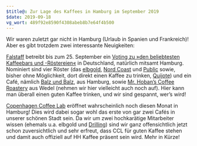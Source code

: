 ```yaml
---
$title@: Zur Lage des Kaffees in Hamburg im September 2019
$date: 2019-09-18
vg_wort: 489f92e8590f4308abeb8b7e64f4b500
---
```


Wir waren zuletzt gar nicht in Hamburg (Urlaub in Spanien und Frankreich)! Aber es gibt trotzdem zwei interessante Neuigkeiten:

[Falstaff](https://www.falstaff.de/) betreibt bis zum 25. September ein [Voting zu »den beliebtesten Kaffeebars und -Röstereien«](https://www.falstaff.de/nd/voting-die-beliebtesten-kaffeebars-und-roestereien/) in Deutschland, natürlich mitsamt Hamburg. Nominiert sind vier Röster (das [elbgold]([url('/content/cafes/elbgold.md')]), [Nord Coast]([url('/content/cafes/nord-coast.md')]) und [Public]([url('/content/cafes/public.md')]) sowie, bisher ohne Möglichkeit, dort direkt einen Kaffee zu trinken, [Quijote](https://www.quijote-kaffee.de/)) und ein Café, nämlich [Balz und Balz]([url('/content/cafes/balz-und-balz.md')]), aus Hamburg, sowie [Mr. Hoban’s Coffee Roastery](https://www.mrhoban.com/) aus Wedel (nehmen wir hier vielleicht auch noch auf). Hier kann man überall einen guten Kaffee trinken, und wir sind gespannt, wer’s wird!

[Copenhagen Coffee Lab](https://copenhagencoffeelab.com/) eröffnet wahrscheinlich noch diesen Monat in Hamburg! Dies wird dabei sogar wohl das erste von gar zwei Cafés in unserer schönen Stadt sein. Da wir um zwei hochkarätige Mitarbeiter wissen (ehemals u.a. elbgold und [Drilling]([url('/content/cafes/drilling.md')])) sind wir ganz offensichtlich jetzt schon zuversichtlich und sehr erfreut, dass CCL für guten Kaffee stehen und damit auch offiziell auf HH Kaffee präsent sein wird. Mehr in Kürze!